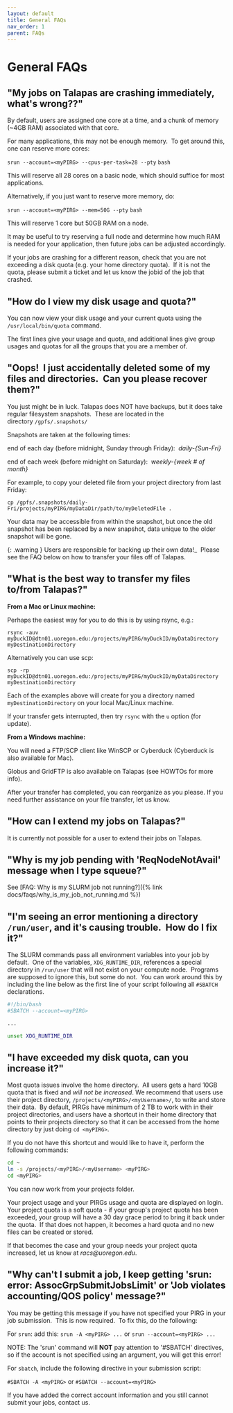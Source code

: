```yaml
---
layout: default
title: General FAQs
nav_order: 1
parent: FAQs
---
```


# General FAQs

## "My jobs on Talapas are crashing immediately, what's wrong??"

By default, users are assigned one core at a time, and a chunk of memory (~4GB RAM) associated with that core.

For many applications, this may not be enough memory.  To get around this, one can reserve more cores:

`srun --account=<myPIRG> --cpus-per-task=28 --pty` `bash`

This will reserve all 28 cores on a basic node, which should suffice for most applications.

Alternatively, if you just want to reserve more memory, do:

`srun --account=<myPIRG> --mem=50G --pty` `bash`

This will reserve 1 core but 50GB RAM on a node.

It may be useful to try reserving a full node and determine how much RAM is needed for your application, then future jobs can be adjusted accordingly.

If your jobs are crashing for a different reason, check that you are not exceeding a disk quota (e.g. your home directory quota).  If it is not the quota, please submit a ticket and let us know the jobid of the job that crashed.

## "How do I view my disk usage and quota?"

You can now view your disk usage and your current quota using the `/usr/local/bin/quota` command.

The first lines give your usage and quota, and additional lines give group usages and quotas for all the groups that you are a member of.

## "Oops!  I just accidentally deleted some of my files and directories.  Can you please recover them?"

You just might be in luck. Talapas does NOT have backups, but it does take regular filesystem snapshots.  These are located in the directory `/gpfs/.snapshots/`

Snapshots are taken at the following times:

end of each day (before midnight, Sunday through Friday):  _daily-{Sun-Fri}_

end of each week (before midnight on Saturday):  _weekly-{week # of month}_

For example, to copy your deleted file from your project directory from last Friday:

`cp /gpfs/.snapshots/daily-Fri/projects/myPIRG/myDataDir/path/to/myDeletedFile .`

Your data may be accessible from within the snapshot, but once the old snapshot has been replaced by a new snapshot, data unique to the older snapshot will be gone.

{: .warning }
Users are responsible for backing up their own data!_  Please see the FAQ below on how to transfer your files off of Talapas.

## "What is the best way to transfer my files to/from Talapas?"

**From a Mac or Linux machine:**

Perhaps the easiest way for you to do this is by using rsync, e.g.:

`rsync -auv myDuckID@dtn01.uoregon.edu:/projects/myPIRG/myDuckID/myDataDirectory myDestinationDirectory`

Alternatively you can use scp:

`scp -rp myDuckID@dtn01.uoregon.edu:/projects/myPIRG/myDuckID/myDataDirectory myDestinationDirectory`

Each of the examples above will create for you a directory named `myDestinationDirectory` on your local Mac/Linux machine.

If your transfer gets interrupted, then try `rsync` with the `u` option (for update).

**From a Windows machine:**

You will need a FTP/SCP client like WinSCP or Cyberduck (Cyberduck is also available for Mac).

Globus and GridFTP is also available on Talapas (see HOWTOs for more info).

After your transfer has completed, you can reorganize as you please. If you need further assistance on your file transfer, let us know.

## "How can I extend my jobs on Talapas?"

It is currently not possible for a user to extend their jobs on Talapas.

## "Why is my job pending with 'ReqNodeNotAvail' message when I type squeue?"

See [FAQ: Why is my SLURM job not running?]({% link docs/faqs/why_is_my_job_not_running.md %})

## "I'm seeing an error mentioning a directory `/run/user`, and it's causing trouble.  How do I fix it?"

The SLURM commands pass all environment variables into your job by default.  One of the variables, `XDG_RUNTIME_DIR`, references a special directory in `/run/user` that will not exist on your compute node.  Programs are supposed to ignore this, but some do not.  You can work around this by including the line below as the first line of your script following all `#SBATCH` declarations.

```bash
#!/bin/bash
#SBATCH --account=<myPIRG>

...

unset XDG_RUNTIME_DIR
```

## "I have exceeded my disk quota, can you increase it?"

Most quota issues involve the home directory.  All users gets a hard 10GB quota that is fixed and _will not be increased_. We recommend that users use their project directory, `/projects/<myPIRG>/<myUsername>/`, to write and store their data.  By default, PIRGs have minimum of 2 TB to work with in their project directories, and users have a shortcut in their home directory that points to their projects directory so that it can be accessed from the home directory by just doing `cd <myPIRG>`. 

If you do not have this shortcut and would like to have it, perform the following commands:

```bash
cd ~
ln -s /projects/<myPIRG>/<myUsername> <myPIRG>
cd <myPIRG>
```

You can now work from your projects folder.

Your project usage and your PIRGs usage and quota are displayed on login.  Your project quota is a soft quota - if your group's project quota has been exceeded, your group will have a 30 day grace period to bring it back under the quota.  If that does not happen, it becomes a hard quota and no new files can be created or stored. 

If that becomes the case and your group needs your project quota increased, let us know at _racs@uoregon.edu_.

## "Why can't I submit a job, I keep getting 'srun: error: AssocGrpSubmitJobsLimit' or 'Job violates accounting/QOS policy' message?"

You may be getting this message if you have not specified your PIRG in your job submission.  This is now required.  To fix this, do the following:

For `srun`: add this: `srun -A <myPIRG> ...` or `srun --account=<myPIRG> ...`

NOTE: The 'srun' command will **NOT** pay attention to '#SBATCH' directives, so if the account is not specified using an argument, you will get this error!

For `sbatch`, include the following directive in your submission script:

`#SBATCH -A <myPIRG>` or `#SBATCH --account=<myPIRG>`

If you have added the correct account information and you still cannot submit your jobs, contact us.
